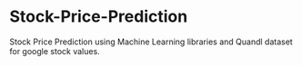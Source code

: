 # Stock-Price-Prediction
Stock Price Prediction using Machine Learning libraries and Quandl dataset for google stock values.
